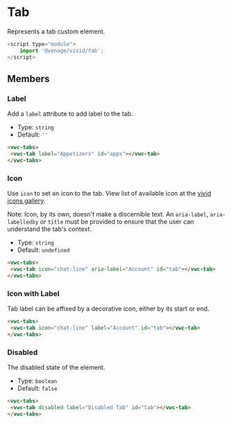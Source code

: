 # Tab

Represents a tab custom element.

```js
<script type="module">
    import '@vonage/vivid/tab';
</script>
```

## Members

### Label

Add a `label` attribute to add label to the tab.

- Type: `string`
- Default: `''`

```html preview
<vwc-tabs>
 <vwc-tab label="Appetizers" id="apps"></vwc-tab>
</vwc-tabs>
```

### Icon

Use `icon` to set an icon to the tab.
View list of available icon at the [vivid icons gallery](https://icons.vivid.vonage.com).

Note: Icon, by its own, doesn't make a discernible text. An `aria-label`, `aria-labelledby` or `title` must be provided to ensure that the user can understand the tab's context.

- Type: `string`
- Default: `undefined`

```html preview
<vwc-tabs>
 <vwc-tab icon="chat-line" aria-label="Account" id="tab"></vwc-tab>
</vwc-tabs>
```

### Icon with Label

Tab label can be affixed by a decorative icon, either by its start or end.

```html preview
<vwc-tabs>
 <vwc-tab icon="chat-line" label="Account" id="tab"></vwc-tab>
</vwc-tabs>
```

### Disabled

The disabled state of the element.

- Type: `boolean`
- Default: `false`

```html preview
<vwc-tabs>
 <vwc-tab disabled label="Disabled Tab" id="tab"></vwc-tab>
</vwc-tabs>
```
